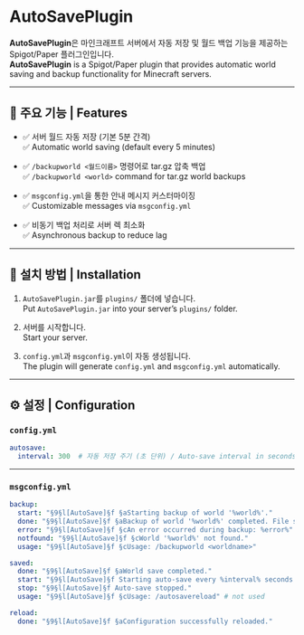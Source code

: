 # AutoSavePlugin

**AutoSavePlugin**은 마인크래프트 서버에서 자동 저장 및 월드 백업 기능을 제공하는 Spigot/Paper 플러그인입니다.  
**AutoSavePlugin** is a Spigot/Paper plugin that provides automatic world saving and backup functionality for Minecraft servers.

---

## 🔧 주요 기능 | Features

- ✅ 서버 월드 자동 저장 (기본 5분 간격)  
  ✅ Automatic world saving (default every 5 minutes)

- ✅ `/backupworld <월드이름>` 명령어로 tar.gz 압축 백업  
  ✅ `/backupworld <world>` command for tar.gz world backups

- ✅ `msgconfig.yml`을 통한 안내 메시지 커스터마이징  
  ✅ Customizable messages via `msgconfig.yml`

- ✅ 비동기 백업 처리로 서버 렉 최소화  
  ✅ Asynchronous backup to reduce lag

---

## 📁 설치 방법 | Installation

1. `AutoSavePlugin.jar`를 `plugins/` 폴더에 넣습니다.  
   Put `AutoSavePlugin.jar` into your server’s `plugins/` folder.

2. 서버를 시작합니다.  
   Start your server.

3. `config.yml`과 `msgconfig.yml`이 자동 생성됩니다.  
   The plugin will generate `config.yml` and `msgconfig.yml` automatically.

---

## ⚙️ 설정 | Configuration

### `config.yml`

```yaml
autosave:
  interval: 300  # 자동 저장 주기 (초 단위) / Auto-save interval in seconds
```
---
### `msgconfig.yml`
```yaml
backup:
  start: "§9§l[AutoSave]§f §aStarting backup of world '%world%'."
  done: "§9§l[AutoSave]§f §aBackup of world '%world%' completed. File saved to : "
  error: "§9§l[AutoSave]§f §cAn error occurred during backup: %error%"
  notfound: "§9§l[AutoSave]§f §cWorld '%world%' not found."
  usage: "§9§l[AutoSave]§f §cUsage: /backupworld <worldname>"

saved:
  done: "§9§l[AutoSave]§f §aWorld save completed."
  start: "§9§l[AutoSave]§f Starting auto-save every %interval% seconds."
  stop: "§9§l[AutoSave]§f Auto-save stopped."
  usage: "§9§l[AutoSave]§f §cUsage: /autosavereload" # not used

reload:
  done: "§9§l[AutoSave]§f §aConfiguration successfully reloaded."
```